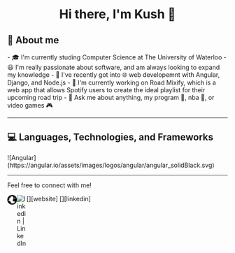 <h1 align="center">Hi there, I'm Kush 👋</h1>
<h2>👦 About me</h2>
- 🎓 I'm currently studing Computer Science at The University of Waterloo
- 😃 I'm really passionate about software, and am always looking to expand my knowledge
- 📘 I've recently got into 🌐 web developemnt with Angular, Django, and Node.js
- 🔨 I'm currently working on Road Mixify, which is a web app that allows Spotify users to create the ideal playlist for their upcoming road trip
- 💬 Ask me about anything, my program 📘, nba 🏀, or video games 🎮

---
<h2>💻 Languages, Technologies, and Frameworks</h2>
![Angular](https://angular.io/assets/images/logos/angular/angular_solidBlack.svg)
  
---
<p>Feel free to connect with me!</p>
[<img align="left" alt="website" width="22px" src="https://raw.githubusercontent.com/iconic/open-iconic/master/svg/globe.svg" />][website]
[<img align="left" alt="linkedin | LinkedIn" width="22px" src="https://cdn.jsdelivr.net/npm/simple-icons@v3/icons/linkedin.svg" />][linkedin]


<!--
**kushbhag/kushbhag** is a ✨ _special_ ✨ repository because its `README.md` (this file) appears on your GitHub profile.

Here are some ideas to get you started:

- 🔭 I’m currently working on ...
- 🌱 I’m currently learning ...
- 👯 I’m looking to collaborate on ...
- 🤔 I’m looking for help with ...
- 💬 Ask me about ...
- 📫 How to reach me: ...
- 😄 Pronouns: ...
- ⚡ Fun fact: ...
-->

[website]: http://www.kush.bhagatworld.com
[linkedin]: https://linkedin.com/in/kushbhagat
